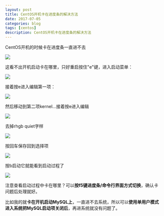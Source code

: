 ```yaml
---
layout: post
title: CentOS开机卡在进度条的解决方法
date: 2017-07-05
categories: blog
tags: [centos]
description: CentOS开机卡在进度条的解决方法
---
```


CentOS开机的时候卡在进度条一直进不去

![](https://azraelgreen.github.io/img/20170705_01.jpg)

这看不出开机启动卡在哪里，只好重启按住"e"键，进入启动菜单：

![](https://azraelgreen.github.io/img/20170705_02.jpg)

接着按e进入编辑第一项：

![](https://azraelgreen.github.io/img/20170705_03.jpg)

然后移动到第二项kernel...接着按e进入编辑

![](https://azraelgreen.github.io/img/20170705_04.jpg)

去掉rhgb quiet字样

![](https://azraelgreen.github.io/img/20170705_05.jpg)

按回车保存回到选择项

![](https://azraelgreen.github.io/img/20170705_06.jpg)

按b启动它就能看到启动过程了

![](https://azraelgreen.github.io/img/20170705_07.jpg)

注意查看启动过程中卡在哪里？可以**按f5键进度条/命令行界面方式切换**，确认卡问题后处理就好。

比如我的就**卡在开机启动MySQL上**，一直进不去系统，所以可以**使用单用户模式进入系统把MySQL启动项关闭后**，再进系统就没有问题了。
